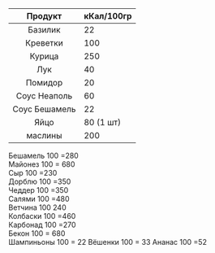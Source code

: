 |  **Продукт**  | **кКал/100гр** |
| :-----------: | -------------- |
|    Базилик    | 22             |
|   Креветки    | 100            |
|    Курица     | 250            |
|      Лук      | 40             |
|    Помидор    | 20             |
| Соус Неаполь  | 60             |
| Соус Бешамель | 22             |
|     Яйцо      | 80 (1 шт)      |
|    маслины    | 200            |


Бешамель 100 =280  
Майонез 100 = 680  
Сыр 100 =230  
Дорблю 100 =350  
Чеддер 100 =350  
Салями 100 =480  
Ветчина 100 240  
Колбаски 100 =460  
Карбонад 100 =270  
Бекон 100 = 680  
Шампиньоны 100 = 22
Вёшенки 100 = 33
Ананас 100 =52


